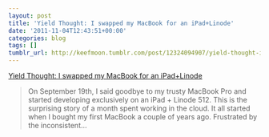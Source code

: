 ```yaml
---
layout: post
title: 'Yield Thought: I swapped my MacBook for an iPad+Linode'
date: '2011-11-04T12:43:51+00:00'
categories: blog
tags: []
tumblr_url: http://keefmoon.tumblr.com/post/12324094907/yield-thought-i-swapped-my-macbook-for-an
---
```

[Yield Thought: I swapped my MacBook for an iPad+Linode](http://yieldthought.com/post/12239282034/swapped-my-macbook-for-an-ipad)

> On September 19th, I said goodbye to my trusty MacBook Pro and started developing exclusively on an iPad + Linode 512. This is the surprising story of a month spent working in the cloud.
It all started when I bought my first MacBook a couple of years ago. Frustrated by the inconsistent…
